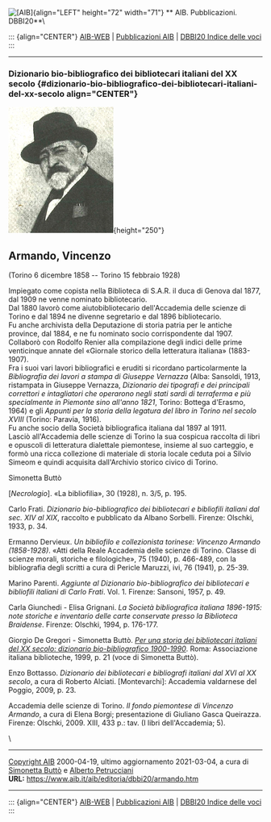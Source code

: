 ![\[AIB\]](/aib/wi/aibv72.gif){align="LEFT" height="72" width="71"}
** AIB. Pubblicazioni. DBBI20**\

::: {align="CENTER"}
[AIB-WEB](/) \| [Pubblicazioni AIB](/pubblicazioni/) \| [DBBI20 Indice
delle voci](dbbi20.htm)
:::

------------------------------------------------------------------------

### Dizionario bio-bibliografico dei bibliotecari italiani del XX secolo {#dizionario-bio-bibliografico-dei-bibliotecari-italiani-del-xx-secolo align="CENTER"}

![\[Ritratto\]](armando.jpg){height="250"}

## Armando, Vincenzo

(Torino 6 dicembre 1858 -- Torino 15 febbraio 1928)

Impiegato come copista nella Biblioteca di S.A.R. il duca di Genova dal
1877, dal 1909 ne venne nominato bibliotecario.\
Dal 1880 lavorò come aiutobibliotecario dell\'Accademia delle scienze di
Torino e dal 1894 ne divenne segretario e dal 1896 bibliotecario.\
Fu anche archivista della Deputazione di storia patria per le antiche
province, dal 1884, e ne fu nominato socio corrispondente dal 1907.\
Collaborò con Rodolfo Renier alla compilazione degli indici delle prime
venticinque annate del «Giornale storico della letteratura italiana»
(1883-1907).\
Fra i suoi vari lavori bibliografici e eruditi si ricordano
particolarmente la *Bibliografia dei lavori a stampa di Giuseppe
Vernazza* (Alba: Sansoldi, 1913, ristampata in Giuseppe Vernazza,
*Dizionario dei tipografi e dei principali correttori e intagliatori che
operarono negli stati sardi di terraferma e più specialmente in Piemonte
sino all\'anno 1821*, Torino: Bottega d\'Erasmo, 1964) e gli *Appunti
per la storia della legatura del libro in Torino nel secolo XVIII*
(Torino: Paravia, 1916).\
Fu anche socio della Società bibliografica italiana dal 1897 al 1911.\
Lasciò all\'Accademia delle scienze di Torino la sua cospicua raccolta
di libri e opuscoli di letteratura dialettale piemontese, insieme al suo
carteggio, e formò una ricca collezione di materiale di storia locale
ceduta poi a Silvio Simeom e quindi acquisita dall\'Archivio storico
civico di Torino.

Simonetta Buttò

\[*Necrologio*\]. «La bibliofilia», 30 (1928), n. 3/5, p. 195.

Carlo Frati. *Dizionario bio-bibliografico dei bibliotecari e bibliofili
italiani dal sec. XIV al XIX*, raccolto e pubblicato da Albano Sorbelli.
Firenze: Olschki, 1933, p. 34.

Ermanno Dervieux. *Un bibliofilo e collezionista torinese: Vincenzo
Armando (1858-1928)*. «Atti della Reale Accademia delle scienze di
Torino. Classe di scienze morali, storiche e filologiche», 75 (1940), p.
466-489, con la bibliografia degli scritti a cura di Pericle Maruzzi,
ivi, 76 (1941), p. 25-39.

Marino Parenti. *Aggiunte al Dizionario bio-bibliografico dei
bibliotecari e bibliofili italiani di Carlo Frati*. Vol. 1. Firenze:
Sansoni, 1957, p. 49.

Carla Giunchedi - Elisa Grignani. *La Società bibliografica italiana
1896-1915: note storiche e inventario delle carte conservate presso la
Biblioteca Braidense*. Firenze: Olschki, 1994, p. 176-177.

Giorgio De Gregori - Simonetta Buttò. [*Per una storia dei bibliotecari
italiani del XX secolo: dizionario bio-bibliografico
1900-1990*](/aib/editoria/pub065.htm). Roma: Associazione italiana
biblioteche, 1999, p. 21 (voce di Simonetta Buttò).

Enzo Bottasso. *Dizionario dei bibliotecari e bibliografi italiani dal
XVI al XX secolo*, a cura di Roberto Alciati. \[Montevarchi\]: Accademia
valdarnese del Poggio, 2009, p. 23.

Accademia delle scienze di Torino. *Il fondo piemontese di Vincenzo
Armando*, a cura di Elena Borgi; presentazione di Giuliano Gasca
Queirazza. Firenze: Olschki, 2009. XIII, 433 p.: tav. (I libri
dell\'Accademia; 5).

\

------------------------------------------------------------------------

[Copyright AIB](/su-questo-sito/dichiarazione-di-copyright-aib-web/)
2000-04-19, ultimo aggiornamento 2021-03-04, a cura di [Simonetta
Buttò](/aib/redazione3.htm) e [Alberto
Petrucciani](/su-questo-sito/redazione-aib-web/)\
**URL:** https://www.aib.it/aib/editoria/dbbi20/armando.htm

------------------------------------------------------------------------

::: {align="CENTER"}
[AIB-WEB](/) \| [Pubblicazioni AIB](/pubblicazioni/) \| [DBBI20 Indice
delle voci](dbbi20.htm)
:::
